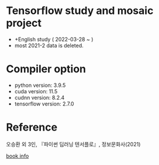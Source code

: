 # Tensorflow study and mosaic project

  - +English study ( 2022-03-28 ~ )
  - most 2021-2 data is deleted.

# Compiler option
  - python version: 3.9.5
  - cuda version: 11.5
  - cudnn version: 8.2.4
  - tensorflow version: 2.7.0

# Reference

오승환 외 3인, 『파이썬 딥러닝 텐서플로』, 정보문화사(2021)

[book info](https://www.aladin.co.kr/shop/wproduct.aspx?ItemId=275076824)
